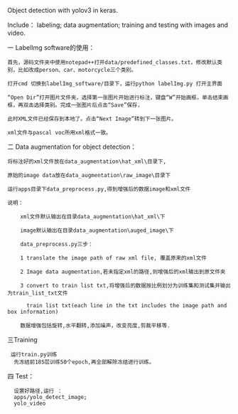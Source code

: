 Object detection with yolov3 in keras.

Include： 
 labeling; 
 data augmentation; 
 training and testing with images and video.

一 LabelImg software的使用：

    首先，源码文件夹中使用notepad++打开data/predefined_classes.txt，修改默认类别，比如改成person、car、motorcycle三个类别。

    打开cmd 切换到labelImg_software/目录下，运行python labelImg.py 打开主界面

    “Open Dir”打开图片文件夹，选择第一张图片开始进行标注，键盘“W”开始画框，单击结束画框，再双击选择类别。完成一张图片后点击“Save”保存，

    此时XML文件已经保存到本地了。点击“Next Image”转到下一张图片。

    xml文件与pascal voc所用xml格式一致。
   


二 Data augmentation for object detection：

    将标注好的xml文件放在data_augmentation\hat_xml\目录下,

    原始的image data放在data_augmentation\raw_image\目录下

    运行apps目录下data_preprocess.py,得到增强后的数据image和xml文件

    说明：

        xml文件默认输出在目录data_augmentation\hat_xml\下

        image默认输出在目录data_augmentation\auged_image\下

        data_preprocess.py三步：

        1 translate the image path of raw xml file, 覆盖原来的xml文件

        2 Image data augmentation,若未指定xml的路径,则增强后的xml输出到原文件夹

        3 convert to train list txt,将增强后的数据按比例划分为训练集和测试集并输出为train_list_txt文件

          train list txt(each line in the txt includes the image path and box information)
          
        数据增强包括旋转,水平翻转,添加噪声，改变亮度,剪裁平移等.

三Training

     运行train.py训练
      先冻结前185层训练50个epoch,再全部解除冻结进行训练。
  
四 Test：

      设置好路径,运行 ：
      apps/yolo_detect_image;
      yolo_video
